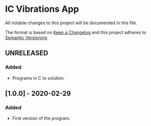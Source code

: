 # IC Vibrations App
All notable changes to this project will be documented in this file.

The format is based on [Keep a Changelog](http://keepachangelog.com/en/1.0.0/)
and this project adheres to [Semantic Versioning](http://semver.org/spec/v2.0.0.html).


## UNRELEASED
### Added
- Programs in C to solution.

## [1.0.0] - 2020-02-29
### Added
- First version of the program.